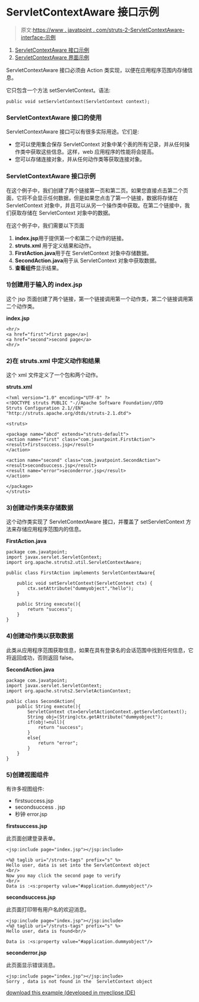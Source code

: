 # ServletContextAware 接口示例

> 原文:[https://www . javatpoint . com/struts-2-ServletContextAware-interface-示例](https://www.javatpoint.com/struts-2-ServletContextAware-interface-example)

1.  [ServletContextAware 接口示例](#)
2.  [ServletContextAware 界面示例](#)

ServletContextAware 接口必须由 Action 类实现，以便在应用程序范围内存储信息。

它只包含一个方法 setServletContext。语法:

```
public void setServletContext(ServletContext context);

```

### ServletContextAware 接口的使用

ServletContextAware 接口可以有很多实际用途。它们是:

*   您可以使用集合保存 ServletContext 对象中某个表的所有记录，并从任何操作类中获取这些信息。这样，web 应用程序的性能将会提高。
*   您可以存储连接对象，并从任何动作类等获取连接对象。

### ServletContextAware 接口示例

在这个例子中，我们创建了两个链接第一页和第二页。如果您直接点击第二个页面，它将不会显示任何数据，但是如果您点击了第一个链接，数据将存储在 ServletContext 对象中，并且可以从另一个操作类中获取。在第二个链接中，我们获取存储在 ServletContext 对象中的数据。

在这个例子中，我们需要以下页面

1.  **index.jsp**用于提供第一个和第二个动作的链接。
2.  **struts.xml** 用于定义结果和动作。
3.  **FirstAction.java**用于在 ServletContext 对象中存储数据。
4.  **SecondAction.java**用于从 ServletContext 对象中获取数据。
5.  **查看组件**显示结果。

### 1)创建用于输入的 index.jsp

这个 jsp 页面创建了两个链接，第一个链接调用第一个动作类，第二个链接调用第二个动作类。

**index.jsp**

```
<hr/>
<a href="first">first page</a>|
<a href="second">second page</a>
<hr/>

```

### 2)在 struts.xml 中定义动作和结果

这个 xml 文件定义了一个包和两个动作。

**struts.xml**

```
<?xml version="1.0" encoding="UTF-8" ?>
<!DOCTYPE struts PUBLIC "-//Apache Software Foundation//DTD 
Struts Configuration 2.1//EN" 
"http://struts.apache.org/dtds/struts-2.1.dtd">

<struts>

<package name="abcd" extends="struts-default">
<action name="first" class="com.javatpoint.FirstAction">
<result>firstsuccess.jsp</result>
</action>

<action name="second" class="com.javatpoint.SecondAction">
<result>secondsuccess.jsp</result>
<result name="error">seconderror.jsp</result>
</action>

</package>
</struts>    

```

### 3)创建动作类来存储数据

这个动作类实现了 ServletContextAware 接口，并覆盖了 setServletContext 方法来存储应用程序范围内的信息。

**FirstAction.java**

```
package com.javatpoint;
import javax.servlet.ServletContext;
import org.apache.struts2.util.ServletContextAware;

public class FirstAction implements ServletContextAware{

	public void setServletContext(ServletContext ctx) {
		ctx.setAttribute("dummyobject","hello");
	}

	public String execute(){
		return "success";
	}
}

```

### 4)创建动作类以获取数据

此类从应用程序范围获取信息，如果在具有登录名的会话范围中找到任何信息，它将返回成功，否则返回 false。

**SecondAction.java**

```
package com.javatpoint;
import javax.servlet.ServletContext;
import org.apache.struts2.ServletActionContext;

public class SecondAction{
	public String execute(){
		ServletContext ctx=ServletActionContext.getServletContext();
		String obj=(String)ctx.getAttribute("dummyobject");
		if(obj!=null){
			return "success";
		}
		else{
			return "error";
		}
	}
}

```

### 5)创建视图组件

有许多视图组件:

*   firstsuccess.jsp
*   secondsuccess . jsp
*   秒钟 error.jsp

**firstsuccess.jsp**

此页面创建登录表单。

```
<jsp:include page="index.jsp"></jsp:include>

<%@ taglib uri="/struts-tags" prefix="s" %>
Hello user, data is set into the ServletContext object
<br/>
Now you may click the second page to verify
<br/>
Data is :<s:property value="#application.dummyobject"/>

```

**secondsuccess.jsp**

此页面打印带有用户名的欢迎消息。

```
<jsp:include page="index.jsp"></jsp:include>
<%@ taglib uri="/struts-tags" prefix="s" %>
Hello user, data is found<br/>

Data is :<s:property value="#application.dummyobject"/>

```

**seconderror.jsp**

此页面显示错误消息。

```
<jsp:include page="index.jsp"></jsp:include>
Sorry , data is not found in the  ServletContext object

```

[download this example (developed in myeclipse IDE)](https://static.javatpoint.com/src/st/contextaware.zip)